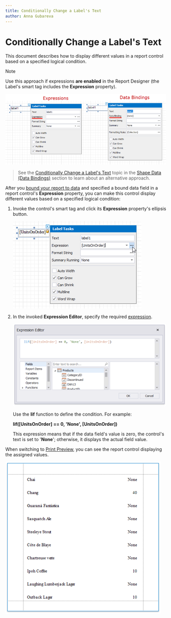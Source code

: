 ```yaml
---
title: Conditionally Change a Label's Text
author: Anna Gubareva
---
```

# Conditionally Change a Label's Text

This document describes how to display different values in a report control based on a specified logical condition.

> [!NOTE]
> Use this approach if expressions **are enabled** in the Report Designer (the Label's smart tag includes the **Expression** property).
>
> ![](../../../../../images/eurd-label-expression-binding-modes.png)

> See the [Conditionally Change a Label's Text](../shape-data-data-bindings/conditionally-change-a-label-text.md) topic in the [Shape Data (Data Bindings)](../shape-data-data-bindings.md) section to learn about an alternative approach.

After you [bound your report to data](../../bind-to-data.md) and specified a bound data field in a report control's **Expression** property, you can make this control display different values based on a specified logical condition:

1. Invoke the control's smart tag and click its **Expression** property's ellipsis button.
	
	![](../../../../../images/eurd-win-shaping-label-expression-property-for-custom-text.png)

2. In the invoked **Expression Editor**, specify the required [expression](../../use-expressions.md).
	
	![](../../../../../images/eurd-win-shaping-label-expression-for-custom-text.png)
	
	Use the **Iif** function to define the condition. For example:
	
	**Iif([UnitsOnOrder] == 0, 'None', [UnitsOnOrder])**
	
	This expression means that if the data field's value is zero, the control's text is set to '**None**'; otherwise, it displays the actual field value.

When switching to [Print Preview](../../preview-print-and-export-reports.md), you can see the report control displaying the assigned values.

![](../../../../../images/eurd-win-shaping-label-custom-text-result.png)